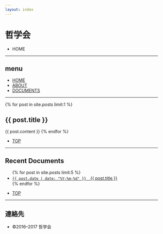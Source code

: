 ```yaml
---
layout: index
---
```


<div id="PAGETOP">


<!--================-->
<!--　　ヘッダー　　-->
<!--================-->
<div id="HEADER">
<h1 class="logo">哲学会</h1>
	<ul id="PAN">
		<li>HOME</li>
	</ul>
</div>
<hr>


<!--================-->
<!--　　メニュー　　-->
<!--================-->
<div id="MENU">
<h2>menu</h2>
	<ul>
		<li id="MENU01" class="menu-on"><a href="{{ site.baseurl }}">HOME</a></li>
		<li id="MENU02"><a href="{{ site.baseurl }}/about/">ABOUT</a></li>
		<li id="MENU03"><a href="{{ site.baseurl }}/documents/">DOCUMENTS</a></li>
	</ul>
</div>
<hr>


<!--================-->
<!--　　記事部分　　-->
<!--================-->
<div id="KIZI">


<div class="text">

{% for post in site.posts limit:1 %}
<h2>{{ post.title }}</h2>
{{ post.content }}
{% endfor %}



<ul class="modori">
  <li><a href="#PAGETOP">TOP</a></li>
</ul>
</div>
<hr>



<h2>Recent Documents</h2>
<div class="text">
<ul>
{% for post in site.posts limit:5 %}
  <li>
    <a href="{{ site.baseurl }}{{ post.url }}"><code>{{ post.date | date: "%Y-%m-%d" }}</code>　{{ post.title }}</a>
  </li>
{% endfor %}
</ul>

<ul class="modori">
  <li><a href="#PAGETOP">TOP</a></li>
</ul>
</div>
<hr>




</div>


<!--================-->
<!--　　フッター　　-->
<!--================-->
<div id="FOOTER">
<h2>連絡先</h2>
	<ul>
		<li id="FOOTER01">©2016–2017 哲学会</li>
	</ul>
</div>


</div>
